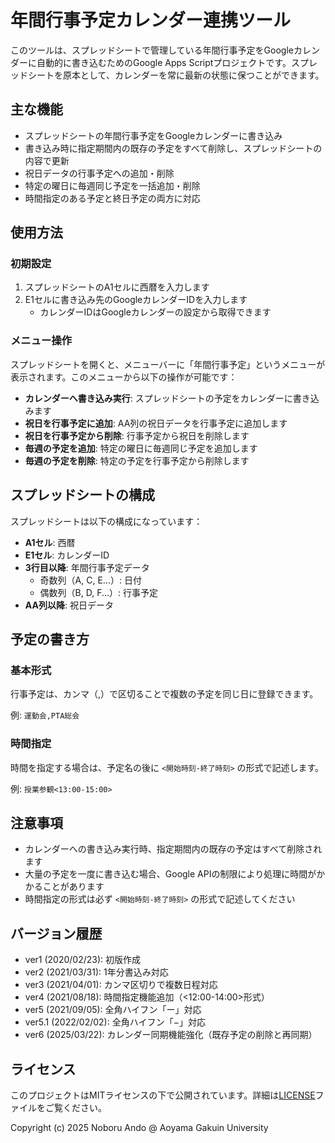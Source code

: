 # 年間行事予定カレンダー連携ツール

このツールは、スプレッドシートで管理している年間行事予定をGoogleカレンダーに自動的に書き込むためのGoogle Apps Scriptプロジェクトです。スプレッドシートを原本として、カレンダーを常に最新の状態に保つことができます。

## 主な機能

- スプレッドシートの年間行事予定をGoogleカレンダーに書き込み
- 書き込み時に指定期間内の既存の予定をすべて削除し、スプレッドシートの内容で更新
- 祝日データの行事予定への追加・削除
- 特定の曜日に毎週同じ予定を一括追加・削除
- 時間指定のある予定と終日予定の両方に対応

## 使用方法

### 初期設定

1. スプレッドシートのA1セルに西暦を入力します
2. E1セルに書き込み先のGoogleカレンダーIDを入力します
   - カレンダーIDはGoogleカレンダーの設定から取得できます

### メニュー操作

スプレッドシートを開くと、メニューバーに「年間行事予定」というメニューが表示されます。このメニューから以下の操作が可能です：

- **カレンダーへ書き込み実行**: スプレッドシートの予定をカレンダーに書き込みます
- **祝日を行事予定に追加**: AA列の祝日データを行事予定に追加します
- **祝日を行事予定から削除**: 行事予定から祝日を削除します
- **毎週の予定を追加**: 特定の曜日に毎週同じ予定を追加します
- **毎週の予定を削除**: 特定の予定を行事予定から削除します

## スプレッドシートの構成

スプレッドシートは以下の構成になっています：

- **A1セル**: 西暦
- **E1セル**: カレンダーID
- **3行目以降**: 年間行事予定データ
  - 奇数列（A, C, E...）: 日付
  - 偶数列（B, D, F...）: 行事予定
- **AA列以降**: 祝日データ

## 予定の書き方

### 基本形式

行事予定は、カンマ（,）で区切ることで複数の予定を同じ日に登録できます。

例: `運動会,PTA総会`

### 時間指定

時間を指定する場合は、予定名の後に `<開始時刻-終了時刻>` の形式で記述します。

例: `授業参観<13:00-15:00>`

## 注意事項

- カレンダーへの書き込み実行時、指定期間内の既存の予定はすべて削除されます
- 大量の予定を一度に書き込む場合、Google APIの制限により処理に時間がかかることがあります
- 時間指定の形式は必ず `<開始時刻-終了時刻>` の形式で記述してください

## バージョン履歴

- ver1 (2020/02/23): 初版作成
- ver2 (2021/03/31): 1年分書込み対応
- ver3 (2021/04/01): カンマ区切りで複数日程対応
- ver4 (2021/08/18): 時間指定機能追加（<12:00-14:00>形式）
- ver5 (2021/09/05): 全角ハイフン「ー」対応
- ver5.1 (2022/02/02): 全角ハイフン「−」対応
- ver6 (2025/03/22): カレンダー同期機能強化（既存予定の削除と再同期）

## ライセンス

このプロジェクトはMITライセンスの下で公開されています。詳細は[LICENSE](LICENSE)ファイルをご覧ください。

Copyright (c) 2025 Noboru Ando @ Aoyama Gakuin University
